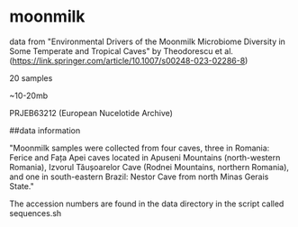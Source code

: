 # moonmilk

data from "Environmental Drivers of the Moonmilk Microbiome Diversity in Some Temperate and Tropical Caves" by Theodorescu et al. (https://link.springer.com/article/10.1007/s00248-023-02286-8)

20 samples

~10-20mb

PRJEB63212 (European Nucelotide Archive)

##data information

"Moonmilk samples were collected from four caves, three in Romania: Ferice and Fața Apei caves located in Apuseni Mountains (north-western Romania), Izvorul Tăușoarelor Cave (Rodnei Mountains, northern Romania), and one in south-eastern Brazil: Nestor Cave from north Minas Gerais State."

The accession numbers are found in the data directory in the script called sequences.sh
